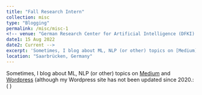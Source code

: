 ```yaml
---
title: "Fall Research Intern"
collection: misc
type: "Blogging"
permalink: /misc/misc-1
<!-- venue: "German Research Center for Artificial Intelligence (DFKI) and Universität des Saarlandes (UdS)"
date1: 15 Aug 2022
date2: Current -->
excerpt: 'Sometimes, I blog about ML, NLP (or other) topics on [Medium](https://anganaborah.medium.com/) and [Wordpress](https://tech1840335671.wordpress.com/) (although my Wordpress site has not been updated since 2020'
location: "Saarbrücken, Germany"
---
```


Sometimes, I blog about ML, NLP (or other) topics on [Medium](https://anganaborah.medium.com/) and [Wordpress](https://tech1840335671.wordpress.com/) (although my Wordpress site has not been updated since 2020.:( )

<!-- 
Heading 1
======

Heading 2
======

Heading 3
====== -->
